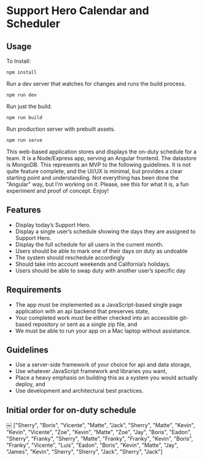 # Support Hero Calendar and Scheduler

## Usage

To Install:
```
npm install
```
Run a dev server that watches for changes and runs the build process.
```
npm run dev
```
Run just the build.
```
npm run build
```
Run production server with prebuilt assets.
```
npm run serve
```
This web-based application stores and displays the on-duty schedule for a team. It is a Node/Express app, serving an Angular frontend. The datastore is MongoDB. This represents an MVP to the following guidelines. It is not quite feature complete, and the UI/UX is minimal, but provides a clear starting point and understanding. Not everything has been done the "Angular" way, but I'm working on it. Please, see this for what it is, a fun experiment and proof of concept. Enjoy!

## Features

* Display today’s Support Hero.
* Display a single user’s schedule showing the days they are assigned to Support Hero.
* Display the full schedule for all users in the current month.
* Users should be able to mark one of their days on duty as undoable
* The system should reschedule accordingly
* Should take into account weekends and California’s holidays.
* Users should be able to swap duty with another user’s specific day

## Requirements

* The app must be implemented as a JavaScript-based single page application with an api backend that preserves state,
* Your completed work must be either checked into an accessible git-based repository or sent as a single zip file, and
* We must be able to run your app on a Mac laptop without assistance.

## Guidelines

* Use a server-side framework of your choice for api and data storage,
* Use whatever JavaScript framework and libraries you want,
* Place a heavy emphasis on building this as a system you would actually deploy, and
* Use development and architectural best practices.

## Initial order for on-duty schedule
￼
["Sherry", "Boris", "Vicente", "Matte", "Jack", "Sherry",
 "Matte", "Kevin", "Kevin", "Vicente", "Zoe", "Kevin",
 "Matte", "Zoe", "Jay", "Boris", "Eadon", "Sherry",
 "Franky", "Sherry", "Matte", "Franky", "Franky", "Kevin",
 "Boris", "Franky", "Vicente", "Luis", "Eadon", "Boris",
 "Kevin", "Matte", "Jay", "James", "Kevin", "Sherry",
 "Sherry", "Jack", "Sherry", "Jack"]
